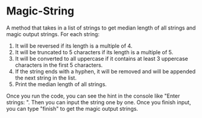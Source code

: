 # Magic-String
A method that takes in a list of strings to get median length of all strings and magic output strings.
For each string:
1. It will be reversed if its length is a multiple of 4.
2. It will be truncated to 5 characters if its length is a multiple of 5.
3. It will be converted to all uppercase if it contains at least 3 uppercase characters in the first 5 characters.
4. If the string ends with a hyphen, it will be removed and will be appended the next string in the list.
5. Print the median length of all strings.

Once you run the code, you can see the hint in the console like "Enter strings: ". Then you can input the string one by one. 
Once you finish input, you can type "finish" to get the magic output strings.

